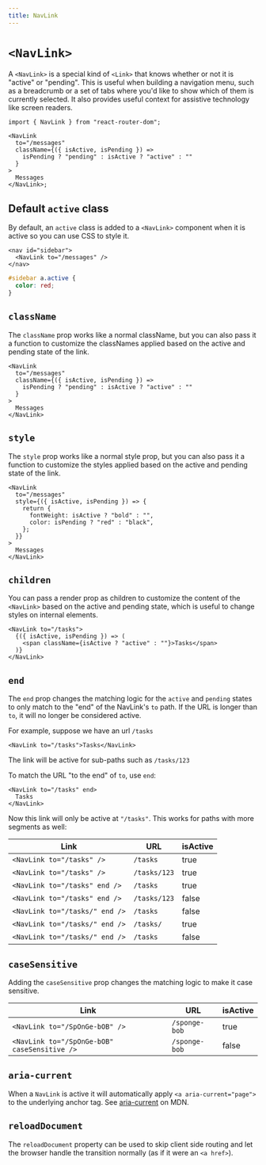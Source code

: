 ```yaml
---
title: NavLink
---
```


# `<NavLink>`

A `<NavLink>` is a special kind of `<Link>` that knows whether or not it is "active" or "pending". This is useful when building a navigation menu, such as a breadcrumb or a set of tabs where you'd like to show which of them is currently selected. It also provides useful context for assistive technology like screen readers.

```tsx
import { NavLink } from "react-router-dom";

<NavLink
  to="/messages"
  className={({ isActive, isPending }) =>
    isPending ? "pending" : isActive ? "active" : ""
  }
>
  Messages
</NavLink>;
```

## Default `active` class

By default, an `active` class is added to a `<NavLink>` component when it is active so you can use CSS to style it.

```tsx
<nav id="sidebar">
  <NavLink to="/messages" />
</nav>
```

```css
#sidebar a.active {
  color: red;
}
```

## `className`

The `className` prop works like a normal className, but you can also pass it a function to customize the classNames applied based on the active and pending state of the link.

```tsx
<NavLink
  to="/messages"
  className={({ isActive, isPending }) =>
    isPending ? "pending" : isActive ? "active" : ""
  }
>
  Messages
</NavLink>
```

## `style`

The `style` prop works like a normal style prop, but you can also pass it a function to customize the styles applied based on the active and pending state of the link.

```tsx
<NavLink
  to="/messages"
  style={({ isActive, isPending }) => {
    return {
      fontWeight: isActive ? "bold" : "",
      color: isPending ? "red" : "black",
    };
  }}
>
  Messages
</NavLink>
```

## `children`

You can pass a render prop as children to customize the content of the `<NavLink>` based on the active and pending state, which is useful to change styles on internal elements.

```tsx
<NavLink to="/tasks">
  {({ isActive, isPending }) => (
    <span className={isActive ? "active" : ""}>Tasks</span>
  )}
</NavLink>
```

## `end`

The `end` prop changes the matching logic for the `active` and `pending` states to only match to the "end" of the NavLink's `to` path. If the URL is longer than `to`, it will no longer be considered active.

For example, suppose we have an url `/tasks`

```tsx
<NavLink to="/tasks">Tasks</NavLink>
```
The link will be active for sub-paths such as `/tasks/123`


To match the URL "to the end" of `to`, use `end`:

```tsx
<NavLink to="/tasks" end>
  Tasks
</NavLink>
```

Now this link will only be active at `"/tasks"`. This works for paths with more segments as well:

| Link                          | URL          | isActive |
| ----------------------------- | ------------ | -------- |
| `<NavLink to="/tasks" />`     | `/tasks`     | true     |
| `<NavLink to="/tasks" />`     | `/tasks/123` | true     |
| `<NavLink to="/tasks" end />` | `/tasks`     | true     |
| `<NavLink to="/tasks" end />` | `/tasks/123` | false    |
| `<NavLink to="/tasks/" end />`| `/tasks`     | false    |
| `<NavLink to="/tasks/" end />`| `/tasks/`    | true     |
| `<NavLink to="/tasks/" end />`| `/tasks`     | false    |

## `caseSensitive`

Adding the `caseSensitive` prop changes the matching logic to make it case sensitive.

| Link                                         | URL           | isActive |
| -------------------------------------------- | ------------- | -------- |
| `<NavLink to="/SpOnGe-bOB" />`               | `/sponge-bob` | true     |
| `<NavLink to="/SpOnGe-bOB" caseSensitive />` | `/sponge-bob` | false    |

## `aria-current`

When a `NavLink` is active it will automatically apply `<a aria-current="page">` to the underlying anchor tag. See [aria-current][aria-current] on MDN.

## `reloadDocument`

The `reloadDocument` property can be used to skip client side routing and let the browser handle the transition normally (as if it were an `<a href>`).

[aria-current]: https://developer.mozilla.org/en-US/docs/Web/Accessibility/ARIA/Attributes/aria-current
